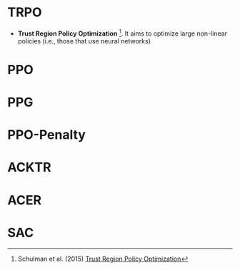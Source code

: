 # TRPO
* **Trust Region Policy Optimization** [^Schulman_2015]. It aims to optimize large non-linear policies (i.e., those that use neural networks)

[^Schulman_2015]: Schulman et al. (2015) [Trust Region Policy Optimization](https://arxiv.org/pdf/1502.05477.pdf)

# PPO
# PPG
# PPO-Penalty
# ACKTR
# ACER 
# SAC
